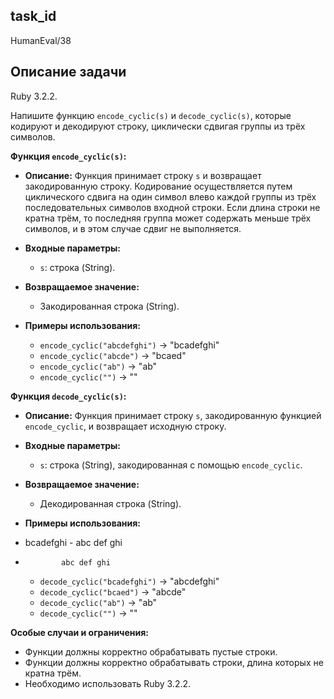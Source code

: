 ## task_id
HumanEval/38

## Описание задачи
Ruby 3.2.2.

Напишите функцию `encode_cyclic(s)` и `decode_cyclic(s)`, которые кодируют и декодируют строку, циклически сдвигая группы из трёх символов.

**Функция `encode_cyclic(s)`:**

* **Описание:** Функция принимает строку `s` и возвращает закодированную строку. Кодирование осуществляется путем циклического сдвига на один символ влево каждой группы из трёх последовательных символов входной строки. Если длина строки не кратна трём, то последняя группа может содержать меньше трёх символов, и в этом случае сдвиг не выполняется.

* **Входные параметры:**
    * `s`: строка (String).

* **Возвращаемое значение:**
    * Закодированная строка (String).

* **Примеры использования:**
    * `encode_cyclic("abcdefghi")`  -> "bcadefghi"
    * `encode_cyclic("abcde")` -> "bcaed"
    * `encode_cyclic("ab")` -> "ab"
    * `encode_cyclic("")` -> ""


**Функция `decode_cyclic(s)`:**

* **Описание:** Функция принимает строку `s`, закодированную функцией `encode_cyclic`, и возвращает исходную строку.

* **Входные параметры:**
    * `s`: строка (String), закодированная с помощью `encode_cyclic`.

* **Возвращаемое значение:**
    * Декодированная строка (String).

* **Примеры использования:**
* bcadefghi - abc def ghi
*             abc def ghi
    * `decode_cyclic("bcadefghi")` -> "abcdefghi"
    * `decode_cyclic("bcaed")` -> "abcde"
    * `decode_cyclic("ab")` -> "ab"
    * `decode_cyclic("")` -> ""


**Особые случаи и ограничения:**

* Функции должны корректно обрабатывать пустые строки.
* Функции должны корректно обрабатывать строки, длина которых не кратна трём.
* Необходимо использовать Ruby 3.2.2.



